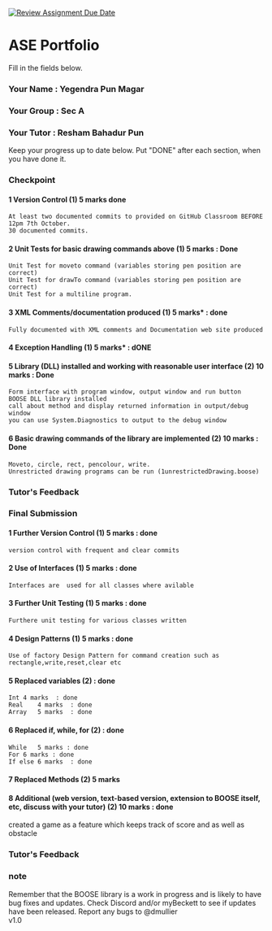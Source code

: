 [![Review Assignment Due Date](https://classroom.github.com/assets/deadline-readme-button-22041afd0340ce965d47ae6ef1cefeee28c7c493a6346c4f15d667ab976d596c.svg)](https://classroom.github.com/a/iqf2MWm1)
# ASE Portfolio
Fill in the fields below.

### Your Name  : Yegendra Pun Magar
### Your Group : Sec A
### Your Tutor : Resham Bahadur Pun 

Keep your progress up to date below. Put "DONE" after each section, when you have done it.

### Checkpoint
#### 1 Version Control (1) 5 marks done
	At least two documented commits to provided on GitHub Classroom BEFORE 12pm 7th October.
	30 documented commits.
	
#### 2 Unit Tests for basic drawing commands above (1) 5 marks : Done
	Unit Test for moveto command (variables storing pen position are correct)
	Unit Test for drawTo command (variables storing pen position are correct)
	Unit Test for a multiline program.
#### 3 XML Comments/documentation produced (1) 5 marks* : done
	Fully documented with XML comments and Documentation web site produced 
#### 4 Exception Handling (1) 5 marks* : dONE
#### 5 Library (DLL) installed and working with reasonable user interface (2) 10 marks : Done
	Form interface with program window, output window and run button
	BOOSE DLL library installed 
	call about method and display returned information in output/debug window
	you can use System.Diagnostics to output to the debug window
#### 6 Basic drawing commands of the library are implemented (2) 10 marks : Done
	Moveto, circle, rect, pencolour, write.
	Unrestricted drawing programs can be run (1unrestrictedDrawing.boose)

### Tutor's Feedback


### Final Submission
#### 1 Further Version Control (1) 5 marks : done 
	version control with frequent and clear commits
	
#### 2 Use of Interfaces (1) 5 marks : done
	Interfaces are  used for all classes where avilable
 
#### 3 Further Unit Testing (1) 5 marks : done
	Furthere unit testing for various classes written
	
#### 4 Design Patterns (1) 5 marks  : done
	Use of factory Design Pattern for command creation such as rectangle,write,reset,clear etc
	
	
#### 5 Replaced variables (2) : done
	Int	4 marks  : done
	Real	4 marks  : done
	Array	5 marks  : done
#### 6 Replaced if, while, for (2) : done
	While 	5 marks : done
	For	6 marks : done
	If else	6 marks  : done
#### 7 Replaced Methods (2) 5 marks


#### 8 Additional (web version, text-based version, extension to BOOSE itself, etc, discuss with your tutor) (2) 10 marks : done
 created a game as a feature which keeps track of score and as well as obstacle

### Tutor's Feedback


### note
Remember that the BOOSE library is a work in progress and is likely to have bug fixes and updates. Check Discord and/or myBeckett to see if updates have been released.
Report any bugs to @dmullier\
v1.0
